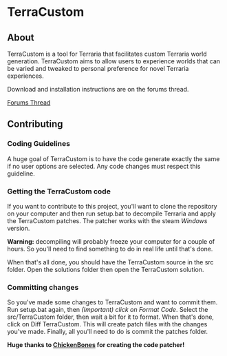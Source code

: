 # TerraCustom

## About

TerraCustom is a tool for Terraria that facilitates custom Terraria world generation. TerraCustom aims to allow users to experience worlds that can be varied and tweaked to personal preference for novel Terraria experiences. 

Download and installation instructions are on the forums thread.

[Forums Thread](http://forums.terraria.org/index.php?threads/unofficial-terracustom-for-1-3.35346/)

## Contributing

### Coding Guidelines

A huge goal of TerraCustom is to have the code generate exactly the same if no user options are selected. Any code changes must respect this guideline. 

### Getting the TerraCustom code

If you want to contribute to this project, you'll want to clone the repository on your computer and then run setup.bat to decompile Terraria and apply the TerraCustom patches. The patcher works with the steam *Windows* version.

**Warning:** decompiling will probably freeze your computer for a couple of hours. So you'll need to find something to do in real life until that's done.

When that's all done, you should have the TerraCustom source in the src folder. Open the solutions folder then open the TerraCustom solution.

### Committing changes

So you've made some changes to TerraCustom and want to commit them. Run setup.bat again, then *(Important) click on Format Code*. Select the src/TerraCustom folder, then wait a bit for it to format. When that's done, click on Diff TerraCustom. This will create patch files with the changes you've made. Finally, all you'll need to do is commit the patches folder.

**Huge thanks to [ChickenBones](https://github.com/Chicken-Bones) for creating the code patcher!**
